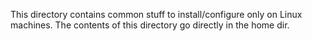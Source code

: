 This directory contains common stuff to install/configure only on Linux machines. The contents of this directory go directly in the home dir.

